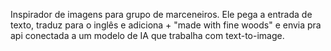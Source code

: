 Inspirador de imagens para grupo de marceneiros.
Ele pega a entrada de texto, traduz para o inglês e adiciona + "made with fine woods" e envia pra api conectada a um modelo de IA que trabalha com text-to-image.
